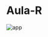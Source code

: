 # Aula-R

<img src="![Screenshot_2](https://user-images.githubusercontent.com/37476883/118054842-68696480-b35d-11eb-8a88-5f7a7a0e322b.jpg)
" alt="app">
